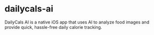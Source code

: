 # dailycals-ai
DailyCals AI is a native iOS app that uses AI to analyze food images and provide quick, hassle-free daily calorie tracking.
